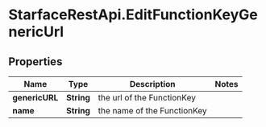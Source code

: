 # StarfaceRestApi.EditFunctionKeyGenericUrl

## Properties
Name | Type | Description | Notes
------------ | ------------- | ------------- | -------------
**genericURL** | **String** | the url of the FunctionKey | 
**name** | **String** | the name of the FunctionKey | 


